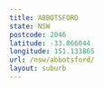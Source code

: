 ```yaml
---
title: ABBOTSFORD
state: NSW
postcode: 2046
latitude: -33.866044
longitude: 151.133865
url: /nsw/abbotsford/
layout: suburb
---
```

